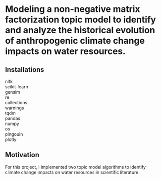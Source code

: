 # Modeling a non-negative matrix factorization topic model to identify and analyze the historical evolution of anthropogenic climate change impacts on water resources.


## Installations 
nltk <br>
scikit-learn <br>
gensim <br>
re <br>
collections <br>
warnings <br>
tqdm <br>
pandas <br>
numpy <br>
os <br>
pingouin <br>
plotly <br>

## Motivation
For this project, I implemented two topic model algorithms to identify climate change impacts on water resources in scientific literature.
